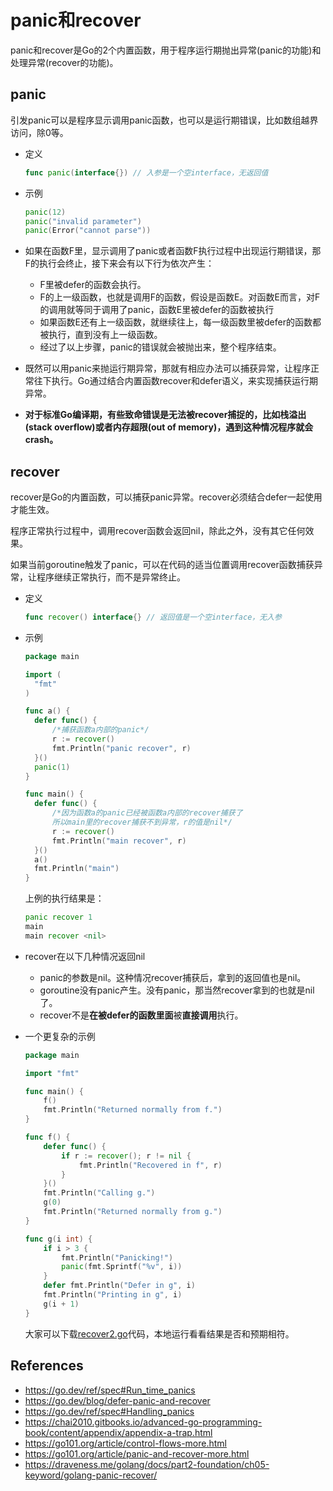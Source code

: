 # panic和recover

panic和recover是Go的2个内置函数，用于程序运行期抛出异常(panic的功能)和处理异常(recover的功能)。

## panic

引发panic可以是程序显示调用panic函数，也可以是运行期错误，比如数组越界访问，除0等。

* 定义

  ```go
  func panic(interface{}) // 入参是一个空interface，无返回值
  ```

* 示例

  ```go
  panic(12)
  panic("invalid parameter")
  panic(Error("cannot parse"))
  ```

* 如果在函数F里，显示调用了panic或者函数F执行过程中出现运行期错误，那F的执行会终止，接下来会有以下行为依次产生：

  * F里被defer的函数会执行。
  * F的上一级函数，也就是调用F的函数，假设是函数E。对函数E而言，对F的调用就等同于调用了panic，函数E里被defer的函数被执行
  * 如果函数E还有上一级函数，就继续往上，每一级函数里被defer的函数都被执行，直到没有上一级函数。
  * 经过了以上步骤，panic的错误就会被抛出来，整个程序结束。

* 既然可以用panic来抛运行期异常，那就有相应办法可以捕获异常，让程序正常往下执行。Go通过结合内置函数recover和defer语义，来实现捕获运行期异常。

* **对于标准Go编译期，有些致命错误是无法被recover捕捉的，比如栈溢出(stack overflow)或者内存超限(out of memory)，遇到这种情况程序就会crash。**

## recover

recover是Go的内置函数，可以捕获panic异常。recover必须结合defer一起使用才能生效。

程序正常执行过程中，调用recover函数会返回nil，除此之外，没有其它任何效果。

如果当前goroutine触发了panic，可以在代码的适当位置调用recover函数捕获异常，让程序继续正常执行，而不是异常终止。

* 定义

  ```go
  func recover() interface{} // 返回值是一个空interface，无入参
  ```

* 示例

  ```go
  package main
  
  import (
  	"fmt"
  )
  
  func a() {
  	defer func() {
  		/*捕获函数a内部的panic*/
  		r := recover()
  		fmt.Println("panic recover", r)
  	}()
  	panic(1)
  }
  
  func main() {
  	defer func() {
  		/*因为函数a的panic已经被函数a内部的recover捕获了
  		所以main里的recover捕获不到异常，r的值是nil*/
  		r := recover()
  		fmt.Println("main recover", r)
  	}()
  	a()
  	fmt.Println("main")
  }
  
  ```

  上例的执行结果是：

  ```go
  panic recover 1
  main
  main recover <nil>
  ```

  

* recover在以下几种情况返回nil

  * panic的参数是nil。这种情况recover捕获后，拿到的返回值也是nil。
  * goroutine没有panic产生。没有panic，那当然recover拿到的也就是nil了。
  * recover不是**在被defer的函数里面**被**直接调用**执行。

* 一个更复杂的示例

  ```go
  package main
  
  import "fmt"
  
  func main() {
      f()
      fmt.Println("Returned normally from f.")
  }
  
  func f() {
      defer func() {
          if r := recover(); r != nil {
              fmt.Println("Recovered in f", r)
          }
      }()
      fmt.Println("Calling g.")
      g(0)
      fmt.Println("Returned normally from g.")
  }
  
  func g(i int) {
      if i > 3 {
          fmt.Println("Panicking!")
          panic(fmt.Sprintf("%v", i))
      }
      defer fmt.Println("Defer in g", i)
      fmt.Println("Printing in g", i)
      g(i + 1)
  }
  ```

  大家可以下载[recover2.go](./recover2.go)代码，本地运行看看结果是否和预期相符。



## References

* https://go.dev/ref/spec#Run_time_panics
* https://go.dev/blog/defer-panic-and-recover
* https://go.dev/ref/spec#Handling_panics
* https://chai2010.gitbooks.io/advanced-go-programming-book/content/appendix/appendix-a-trap.html
* https://go101.org/article/control-flows-more.html
* https://go101.org/article/panic-and-recover-more.html
* https://draveness.me/golang/docs/part2-foundation/ch05-keyword/golang-panic-recover/
